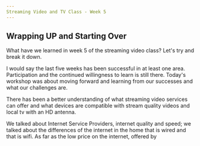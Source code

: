 ```yaml
---
Streaming Video and TV Class - Week 5
---
```


## Wrapping UP and Starting Over

What have we learned in week 5 of the streaming video class? Let's try and break it down.

I would say the last five weeks has been successful in at least one area. Participation and the continued willingness to learn is still there. Today's workshop was about moving forward and learning from our successes and what our challenges are.

There has been a better understanding of what streaming video services can offer and what devices are compatible with stream quality videos and local tv with an HD antenna.

We talked about Internet Service Providers, internet quality and speed; we talked about the differences of the internet in the home that is wired and that is wifi. As far as the low price on the internet, offered by 


